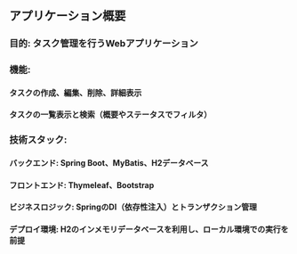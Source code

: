 ## アプリケーション概要
### 目的: タスク管理を行うWebアプリケーション
### 機能: 
#### タスクの作成、編集、削除、詳細表示
#### タスクの一覧表示と検索（概要やステータスでフィルタ）

### 技術スタック:
#### バックエンド: Spring Boot、MyBatis、H2データベース
#### フロントエンド: Thymeleaf、Bootstrap
#### ビジネスロジック: SpringのDI（依存性注入）とトランザクション管理
#### デプロイ環境: H2のインメモリデータベースを利用し、ローカル環境での実行を前提
